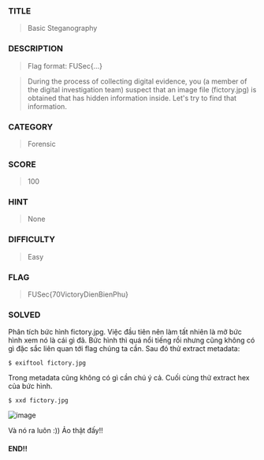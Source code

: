 ### TITLE
>Basic Steganography
### DESCRIPTION
> Flag format: FUSec{...}

> During the process of collecting digital evidence, you (a member of the digital investigation team) suspect that an image file (fictory.jpg) is obtained that has hidden information inside. Let's try to find that information.
### CATEGORY
>Forensic
### SCORE
>100
### HINT
>None
### DIFFICULTY
>Easy
### FLAG
>FUSec{70VictoryDienBienPhu}
### SOLVED
Phân tích bức hình fictory.jpg. Việc đầu tiên nên làm tất nhiên là mở bức hình xem nó là cái gì đã. Bức hình thì quá nổi tiếng rồi nhưng cũng không có gì đặc sắc liên quan tới flag chúng ta cần. Sau đó thử extract metadata:
```
$ exiftool fictory.jpg
```
Trong metadata cũng không có gì cần chú ý cả. Cuối cùng thử extract hex của bức hình.
```
$ xxd fictory.jpg
```
![image](https://github.com/user-attachments/assets/78e5e241-b12c-4842-917d-f6b67628b43d)

Và nó ra luôn :)) Ảo thật đấy!!

#### END!!
